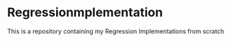 # Regressionmplementation
This is a repository containing my Regression Implementations from scratch 
